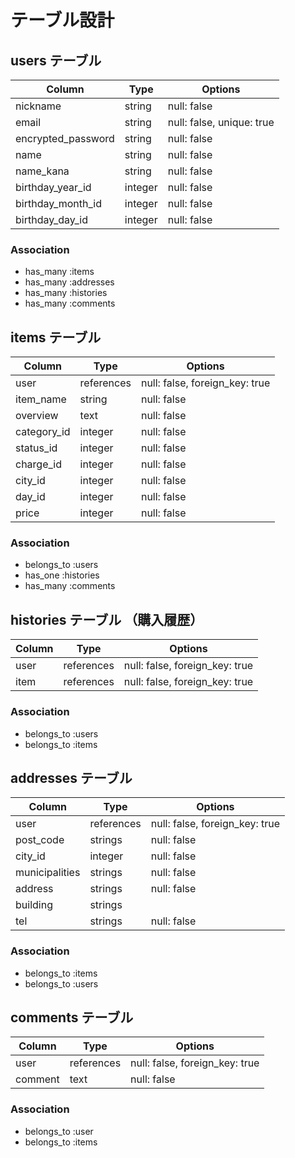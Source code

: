 # テーブル設計

## users テーブル

| Column             | Type    | Options                   |
| ------------------ | ------- | ------------------------- |
| nickname           | string  | null: false               |
| email              | string  | null: false, unique: true |
| encrypted_password | string  | null: false               |
| name               | string  | null: false               |
| name_kana          | string  | null: false               |
| birthday_year_id   | integer | null: false               |
| birthday_month_id  | integer | null: false               |
| birthday_day_id    | integer | null: false               |

### Association

- has_many :items
- has_many :addresses
- has_many :histories
- has_many :comments



## items テーブル

| Column             | Type       | Options                        |
| ------------------ | ---------- | ------------------------------ |
| user               | references | null: false, foreign_key: true |
| item_name          | string     | null: false                    |
| overview           | text       | null: false                    |
| category_id        | integer    | null: false                    |
| status_id          | integer    | null: false                    |
| charge_id          | integer    | null: false                    |
| city_id            | integer    | null: false                    |
| day_id             | integer    | null: false                    |
| price              | integer    | null: false                    |


### Association

- belongs_to :users
- has_one :histories
- has_many :comments



## histories テーブル （購入履歴）

| Column             | Type       | Options                        |
| ------------------ | ---------- | ------------------------------ |
| user               | references | null: false, foreign_key: true |
| item               | references | null: false, foreign_key: true |

### Association

- belongs_to :users
- belongs_to :items



## addresses テーブル

| Column             | Type       | Options                        |
| ------------------ | ---------- | ------------------------------ |
| user               | references | null: false, foreign_key: true |
| post_code          | strings    | null: false                    |
| city_id            | integer    | null: false                    |
| municipalities     | strings    | null: false                    |
| address            | strings    | null: false                    |
| building           | strings    |                                |
| tel                | strings    | null: false                    |

### Association

- belongs_to :items
- belongs_to :users 



## comments テーブル

| Column             | Type       | Options                        |
| ------------------ | ---------- | ------------------------------ |
| user               | references | null: false, foreign_key: true |
| comment            | text       | null: false                    |

### Association

- belongs_to :user
- belongs_to :items
